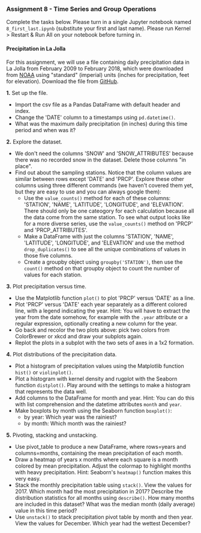 ### Assignment 8 - Time Series and Group Operations

Complete the tasks below. Please turn in a single Jupyter notebook named `8_first_last.ipynb` (substitute your first and last name). Please run Kernel > Restart & Run All on your notebook before turning in.

#### Precipitation in La Jolla

For this assignment, we will use a file containing daily precipitation data in La Jolla from February 2009 to February 2018, which were downloaded from [NOAA](https://www.ncdc.noaa.gov/cdo-web/datasets/GHCND/stations/GHCND:US1CASD0030/detail) using "standard" (imperial) units (inches for precipitation, feet for elevation). Download the file from [GitHub](https://github.com/cuttlefishh/python-for-data-analysis/blob/master/data/la_jolla_precip_daily.csv).

**1.** Set up the file.

* Import the csv file as a Pandas DataFrame with default header and index.
* Change the 'DATE' column to a timestamps using `pd.datetime()`.
* What was the maximum daily precipitation (in inches) during this time period and when was it?

**2.** Explore the dataset.

* We don't need the columns 'SNOW' and 'SNOW_ATTRIBUTES' because there was no recorded snow in the dataset. Delete those columns "in place".
* Find out about the sampling stations. Notice that the column values are similar between rows except 'DATE' and 'PRCP'. Explore these other columns using three different commands (we haven't covered them yet, but they are easy to use and you can always google them): 
    * Use the `value_counts()` method for each of these columns: 'STATION', 'NAME', 'LATITUDE', 'LONGITUDE', and 'ELEVATION'. There should only be one cateogory for each calculation because all the data come from the same station. To see what output looks like for a more diverse series, use the `value_counts()` method on 'PRCP' and 'PRCP_ATTRIBUTES'.
    * Make a DataFrame with just the columns 'STATION', 'NAME', 'LATITUDE', 'LONGITUDE', and 'ELEVATION' and use the method `drop_duplicates()` to see all the unique combinations of values in those five columns. 
    * Create a groupby object using `groupby('STATION')`, then use the `count()` method on that groupby object to count the number of values for each station.

**3.** Plot precipitation versus time.

* Use the Matplotlib function `plot()` to plot 'PRCP' versus 'DATE' as a line.
* Plot 'PRCP' versus 'DATE' each year separately as a different colored line, with a legend indicating the year. Hint: You will have to extract the year from the date somehow, for example with the `.year` attribute or a regular expression, optionally creating a new column for the year.
* Go back and recolor the two plots above: pick two colors from ColorBrewer or xkcd and draw your subplots again.
* Replot the plots in a subplot with the two sets of axes in a 1x2 formation.

**4.** Plot distributions of the precipitation data.

* Plot a histogram of precipitation values using the Matplotlib function `hist()` or `violinplot()`.
* Plot a histogram with kernel density and rugplot with the Seaborn function `distplot()`. Play around with the settings to make a histogram that represents the data well.
* Add columns to the DataFrame for month and year. Hint: You can do this with list comprehension and the datetime attributes `month` and `year`.
* Make boxplots by month using the Seaborn function `boxplot()`: 
    * by year: Which year was the rainiest? 
    * by month: Which month was the rainiest? 

**5.** Pivoting, stacking and unstacking.

* Use pivot_table to produce a new DataFrame, where rows=years and columns=months, containing the mean precipitation of each month.
* Draw a heatmap of years x months where each square is a month colored by mean precipitation. Adjust the colormap to highlight months with heavy precipitation. Hint: Seaborn's `heatmap()` function makes this very easy.
* Stack the monthly precipitation table using `stack()`. View the values for 2017. Which month had the most precipitation in 2017? Describe the distribution statistics for all months using `describe()`. How many months are included in this dataset? What was the median month (daily average) value in this time period?
* Use `unstack()` to stack precipitation pivot table by month and then year. View the values for December. Which year had the wettest December?
